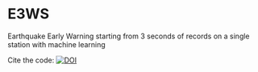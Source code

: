 # E3WS

Earthquake Early Warning starting from 3 seconds of records on a single station with machine learning

Cite the code: [![DOI](https://zenodo.org/badge/637827897.svg)](https://zenodo.org/badge/latestdoi/637827897)
